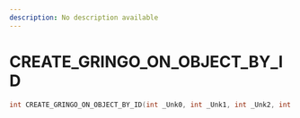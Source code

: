 ```yaml
---
description: No description available 
---
```


# CREATE_GRINGO_ON_OBJECT_BY_ID

```cpp
int CREATE_GRINGO_ON_OBJECT_BY_ID(int _Unk0, int _Unk1, int _Unk2, int _Unk3, int _Unk4, int _Unk5, int _Unk6, int _Unk7, int _Unk8);
```